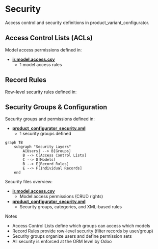 # Security

Access control and security definitions in product_variant_configurator.

## Access Control Lists (ACLs)

Model access permissions defined in:
- **[ir.model.access.csv](../product_variant_configurator/security/ir.model.access.csv)**
  - 1 model access rules

## Record Rules

Row-level security rules defined in:

## Security Groups & Configuration

Security groups and permissions defined in:
- **[product_configurator_security.xml](../product_variant_configurator/security/product_configurator_security.xml)**
  - 1 security groups defined

```mermaid
graph TB
    subgraph "Security Layers"
        A[Users] --> B[Groups]
        B --> C[Access Control Lists]
        C --> D[Models]
        B --> E[Record Rules]
        E --> F[Individual Records]
    end
```

Security files overview:
- **[ir.model.access.csv](../product_variant_configurator/security/ir.model.access.csv)**
  - Model access permissions (CRUD rights)
- **[product_configurator_security.xml](../product_variant_configurator/security/product_configurator_security.xml)**
  - Security groups, categories, and XML-based rules

Notes
- Access Control Lists define which groups can access which models
- Record Rules provide row-level security (filter records by user/group)
- Security groups organize users and define permission sets
- All security is enforced at the ORM level by Odoo
